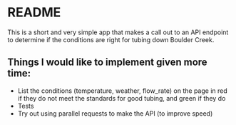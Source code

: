 # README

This is a short and very simple app that makes a call out to an API endpoint to determine if the conditions are right for tubing down Boulder Creek.

## Things I would like to implement given more time:
* List the conditions (temperature, weather, flow_rate) on the page in red if they do not meet the standards for good tubing, and green if they do
* Tests
* Try out using parallel requests to make the API (to improve speed)

